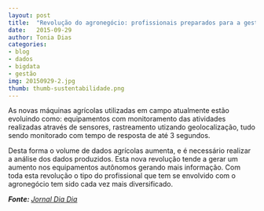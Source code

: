 ```yaml
---
layout: post
title:  "Revolução do agronegócio: profissionais preparados para a gestão de dados"
date:   2015-09-29
author: Tonia Dias
categories: 
- blog
- dados
- bigdata
- gestão
img: 20150929-2.jpg
thumb: thumb-sustentabilidade.png
---
```


As novas máquinas agrícolas utilizadas em campo atualmente estão evoluindo como: equipamentos com monitoramento das atividades realizadas através de sensores, rastreamento utizando geolocalização, tudo sendo monitorado com tempo de resposta de até 3 segundos. <!--more-->

Desta forma o volume de dados agrícolas aumenta, e é necessário realizar a análise dos dados produzidos. Esta nova revolução tende a gerar um aumento nos equipamentos autônomos gerando mais informação. Com toda esta revolução o tipo do profissional que tem se envolvido com o agronegócio tem sido cada vez mais diversificado. 

<i><b>Fonte: </b><a href="http://jornaldiadia.com.br/revolucao-do-agronegocio-profissionais-preparados-para-a-gestao-de-dados/">Jornal Dia Dia</a></i>